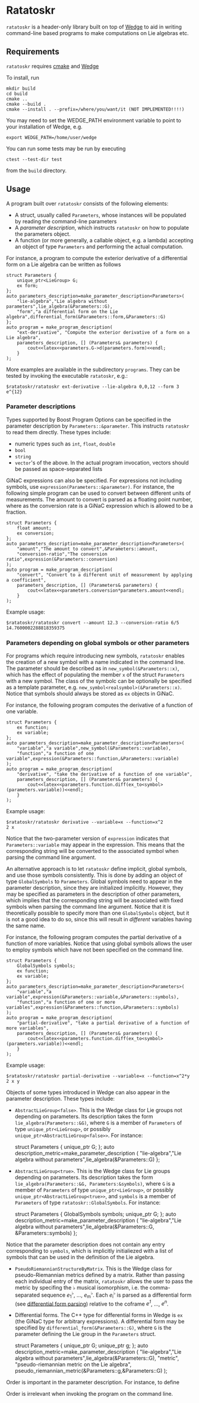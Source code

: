 # Ratatoskr

`ratatoskr` is a header-only library built on top of [Wedge](https://github.com/diego-conti/wedge) to aid in writing command-line based programs to make computations on Lie algebras etc.

## Requirements

`ratatoskr` requires [cmake](https://cmake.org/) and [Wedge](https://github.com/diego-conti/wedge)

To install, run

	mkdir build
	cd build
	cmake ..
	cmake --build .
	cmake --install . --prefix=/where/you/want/it (NOT IMPLEMENTED!!!!)

You may need to set the WEDGE_PATH environment variable to point to your installation of Wedge, e.g.

	export WEDGE_PATH=/home/user/wedge
	
You can run some tests may be run by executing

	ctest --test-dir test

from the `build` directory.	

## Usage

A program built over `ratatoskr` consists of the following elements:

+ A struct, usually called `Parameters`, whose instances will be populated by reading the command-line parameters
+ A *parameter description*, which instructs `ratatoskr` on how to populate the parameters object.
+ A function (or more generally, a callable object, e.g. a lambda) accepting an object of type `Parameters` and performing the actual computation.

For instance, a program to compute the exterior derivative of a differential form on a Lie algebra can be written as follows

	struct Parameters {
		unique_ptr<LieGroup> G;
		ex form;
	};
	auto parameters_description=make_parameter_description<Parameters>(
		"lie-algebra","Lie algebra without parameters",lie_algebra(&Parameters::G),
		"form","a differential form on the Lie algebra",differential_form(&Parameters::form,&Parameters::G)
	};
	auto program = make_program_description(
		"ext-derivative", "Compute the exterior derivative of a form on a Lie algebra",
		parameters_description, [] (Parameters& parameters) {
			cout<<latex<<parameters.G->d(parameters.form)<<endl;
		}
	);	

More examples are available in the subdirectory `programs`. They can be tested by invoking the executable `ratatoskr`, e.g.:

	$ratatoskr/ratatoskr ext-derivative --lie-algebra 0,0,12 --form 3	
	e^{12}
	
### Parameter descriptions

Types supported by Boost Program Options can be specified in the parameter description by `Parameters::&parameter`. This instructs `ratatoskr` to read them directly. These types include:

- numeric types such as `int`, `float`, `double`
- `bool` 
- `string`
- `vector`'s of the above. In the actual program invocation, vectors should be passed as space-separated lists

GiNaC expressions can also be specified. For expressions not including symbols, use `expression(Parameters::&parameter)`. For instance, the following simple program can be used to convert between different units of measurements. The amount to convert is parsed as a floating point number, where as the conversion rate is a GiNaC expression which is allowed to be a fraction.

	struct Parameters {
		float amount;
		ex conversion;
	};
	auto parameters_description=make_parameter_description<Parameters>(
		"amount","The amount to convert",&Parameters::amount,
		"conversion-ratio","The conversion ratio",expression(&Parameters::conversion)
	);
	auto program = make_program_description(
		"convert", "Convert to a different unit of measurement by applying a coefficient",
		parameters_description, [] (Parameters& parameters) {
			cout<<latex<<parameters.conversion*parameters.amount<<endl;
		}
	);
	
Example usage:

	$ratatoskr/ratatoskr convert --amount 12.3 --conversion-ratio 6/5
	14.7600002288818359375


### Parameters depending on global symbols or other parameters

For programs which require introducing new symbols, `ratatoskr` enables the creation of a new symbol with a name indicated in the command line. The parameter should be described as in `new_symbol(&Parameters::x)`, which has the effect of populating the member `x` of the struct `Parameters` with a new symbol. The class of the symbolc can be optionally be specified as a template parameter, e.g. `new_symbol<realsymbol>(&Parameters::x)`. Notice that symbols should always be stored as `ex` objects in GiNaC.

For instance, the following program computes the derivative of a function of one variable.

	struct Parameters {
		ex function;
		ex variable;
	};
	auto parameters_description=make_parameter_description<Parameters>(
		"variable","a variable",new_symbol(&Parameters::variable),
		"function","a function of one variable",expression(&Parameters::function,&Parameters::variable)
	);
	auto program = make_program_description(
		"derivative", "take the derivative of a function of one variable",
		parameters_description, [] (Parameters& parameters) {
			cout<<latex<<parameters.function.diff(ex_to<symbol>(parameters.variable))<<endl;
		}
	);

Example usage:

	$ratatoskr/ratatoskr derivative --variable=x --function=x^2
	2 x

Notice that the two-parameter version of `expression` indicates that `Parameters::variable` may appear in the expression. This means that the corresponding string will be converted to the associated symbol when parsing the command line argument.

An alternative approach is to let `ratatoskr` define implicit, global symbols, and use those symbols consistently. This is done by adding an object of type `GlobalSymbols` to `Parameters`. Global symbols need to appear in the parameter description, since they are initialized implicitly. However, they may be specified as parameters in the description of other parameters, which implies that the corresponding string will be associated with fixed symbols when parsing the command line argument. Notice that it is theoretically possible to specify more than one `GlobalSymbols` object, but it is not a good idea to do so, since this will result in _different_ variables having the same name.

For instance, the following program computes the partial derivative of a function of more variables. Notice that using global symbols allows the user to employ symbols which have not been specified on the command line.

	struct Parameters {
		GlobalSymbols symbols;
		ex function;
		ex variable;
	};
	auto parameters_description=make_parameter_description<Parameters>(
		"variable","a variable",expression(&Parameters::variable,&Parameters::symbols),
		"function","a function of one or more variables",expression(&Parameters::function,&Parameters::symbols)
	);
	auto program = make_program_description(
		"partial-derivative", "take a partial derivative of a function of more variables",
		parameters_description, [] (Parameters& parameters) {
			cout<<latex<<parameters.function.diff(ex_to<symbol>(parameters.variable))<<endl;
		}
	);

Example usage:

	$ratatoskr/ratatoskr partial-derivative --variable=x --function=x^2*y
	2 x y
	
	
Objects of some types introduced in Wedge can also appear in the parameter description. These types include:

- `AbstractLieGroup<false>`. This is the Wedge class for Lie groups not depending on parameters. Its description takes the form `lie_algebra(Parameters::&G)`, where `G` is a member of `Parameters` of type `unique_ptr<LieGroup>`, or possibly `unique_ptr<AbstractLieGroup<false>>`. For instance:

	struct Parameters {
		unique_ptr<LieGroup> G;
	};
	auto description_metric=make_parameter_description<Parameters>
	(
		"lie-algebra","Lie algebra without parameters",lie_algebra(&Parameters::G)
	};
- `AbstractLieGroup<true>`. This is the Wedge class for Lie groups depending on parameters. Its description takes the form `lie_algebra(Parameters::&G, Parameters:&symbols)`, where `G` is a member of `Parameters` of type `unique_ptr<LieGroup>`, or possibly `unique_ptr<AbstractLieGroup<true>>`, and `symbols` is a member of `Parameters` of type `ratatoskr::GlobalSymbols`. For instance:

	struct Parameters {
		GlobalSymbols symbols;
		unique_ptr<LieGroup> G;
	};
	auto description_metric=make_parameter_description<Parameters>
	(
		"lie-algebra","Lie algebra without parameters",lie_algebra(&Parameters::G, &Parameters::symbols)
	};

Notice that the parameter description does not contain any entry corresponding to `symbols`, which is implicitly initialiezed with a list of symbols that can be used in the definition of the Lie algebra.

- `PseudoRiemannianStructureByMatrix`. This is the Wedge class for pseudo-Riemannian metrics defined by a matrix. Rather than passing each individual entry of the matrix, `ratatoskr` allows the user to pass the metric by specifing the ♭ musical isomorphism, i.e. the comma-separated sequence *e*<sub>1</sub><sup>♭</sup>, ..., *e*<sub>m</sub><sup>♭</sup>. Each *e*<sub>i</sub><sup>♭</sup> is parsed as a differential form (see [differential form parsing](#differentialforms)) relative to the coframe *e<sup>1</sup>*, ..., *e<sup>n</sup>*.

- Differential forms. The C++ type for differential forms in Wedge is `ex` (the GiNaC type for arbitrary expressions). A differential form may be specified by `differential_form(&Parameters::G)`, where `G` is the parameter defining the Lie group in the `Parameters` struct.

	struct Parameters {
		unique_ptr<LieGroup> G;
		unique_ptr<PseudoRiemannianStructure> g;
	};
	auto description_metric=make_parameter_description<Parameters>
	(
		"lie-algebra","Lie algebra without parameters",lie_algebra(&Parameters::G),
		"metric", "pseudo-riemannian metric on the Lie algebra", pseudo_riemannian_metric(&Parameters::g,&Parameters::G)
	);


Order is important in the parameter description. For instance, to define 

Order is irrelevant when invoking the program on the command line.